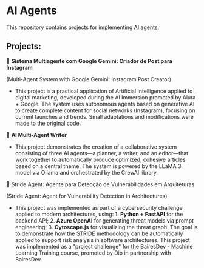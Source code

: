 # AI Agents
This repository contains projects for implementing AI agents. 

## Projects:

🤖 **Sistema Multiagente com Google Gemini: Criador de Post para Instagram**

(Multi-Agent System with Google Gemini: Instagram Post Creator)
 - This project is a practical application of Artificial Intelligence applied to digital marketing, developed during the AI ​​Immersion promoted by Alura + Google. The system uses autonomous agents based on generative AI to create complete content for social networks (Instagram), focusing on current launches and trends. Small adaptations and modifications were made to the original code.

🤖 **AI Multi-Agent Writer**
- This project demonstrates the creation of a collaborative system consisting of three AI agents—a planner, a writer, and an editor—that work together to automatically produce optimized, cohesive articles based on a central theme. The system is powered by the LLaMA 3 model via Ollama and orchestrated by the CrewAI library.

🤖 Stride Agent: Agente para Detecção de Vulnerabilidades em Arquiteturas

(Stride Agent: Agent for Vulnerability Detection in Architectures)
- This project was implemented as part of a cybersecurity challenge applied to modern architectures, using: 1. **Python + FastAPI** for the backend API; 2. **Azure OpenAI** for generating threat models via prompt engineering; 3. **Cytoscape.js** for visualizing the threat graph. The goal is to demonstrate how the STRIDE methodology can be automatically applied to support risk analysis in software architectures. This project was implemented as a "project challenge" for the BairesDev - Machine Learning Training course, promoted by Dio in partnership with BairesDev.
